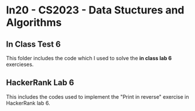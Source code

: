 # ln20 - CS2023 - Data Stuctures and Algorithms

## In Class Test 6
This folder includes the code which I used to solve the **in class lab 6** exercieses.  

## HackerRank Lab 6
This  includes the codes  used to implement the "Print in reverse" exercise in HackerRank lab 6. 
